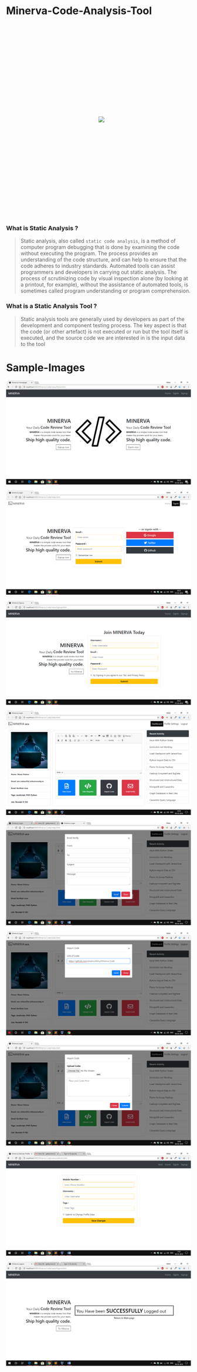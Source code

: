 # Minerva-Code-Analysis-Tool
<img src="https://d3n8a8pro7vhmx.cloudfront.net/3dna/pages/19142/meta_images/original/code.png?1447285174" style="margin:50%"/>

### What is Static Analysis ?
> Static analysis, also called `static code analysis`, is a method of computer program debugging that is done by examining the code without executing the program. The process provides an understanding of the code structure, and can help to ensure that the code adheres to industry standards. Automated tools can assist programmers and developers in carrying out static analysis. The process of scrutinizing code by visual inspection alone (by looking at a printout, for example), without the assistance of automated tools, is sometimes called program understanding or program comprehension.

### What is a Static Analysis Tool ?
> Static analysis tools are generally used by developers as part of the development and component testing process. The key aspect is that the code (or other artefact) is not executed or run but the tool itself is executed, and the source code we are interested in is the input data to the tool


# Sample-Images

![Homepage](Snapshots/Homepage.png)

![Signin-Page](Snapshots/Signin.png)

![Signup-Page](Snapshots/Signup.png)

![Dashboard](Snapshots/Dashboard.png)

![Email Notify](Snapshots/EmailNotify.png)

![ImportCode](Snapshots/ImportCode.png)

![UploadCode](Snapshots/UploadCode.png)

![Profile-Settings](Snapshots/ProfileSettings.png)

![Signout-Page](Snapshots/Signout.png)
